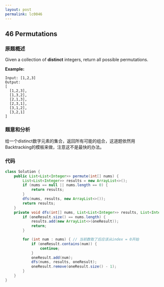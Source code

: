 ```yaml
---
layout: post
permalink: lc0046
---
```


## 46 Permutations

### 原题概述

Given a collection of **distinct** integers, return all possible permutations.

**Example:**

```text
Input: [1,2,3]
Output:
[
  [1,2,3],
  [1,3,2],
  [2,1,3],
  [2,3,1],
  [3,1,2],
  [3,2,1]
]
```

### 题意和分析

给一个distinct数字元素的集合，返回所有可能的组合，这道题依然用Backtracking的模板来做，注意这不是最快的办法。

### 代码

```java
class Solution {
    public List<List<Integer>> permute(int[] nums) {
        List<List<Integer>> results = new ArrayList<>();
        if (nums == null || nums.length == 0) {
            return results;
        }
        dfs(nums, results, new ArrayList<>());
        return results;
    }
    private void dfs(int[] nums, List<List<Integer>> results, List<Integer> oneResult) {
        if (oneResult.size() == nums.length) {
            results.add(new ArrayList<>(oneResult));
            return;
        }

        for (int num : nums) { // 当前数取了后应该从index = 0开始
            if (oneResult.contains(num)) {
                continue;
            }
            oneResult.add(num);
            dfs(nums, results, oneResult);
            oneResult.remove(oneResult.size() - 1);
        }
    }
}
```
